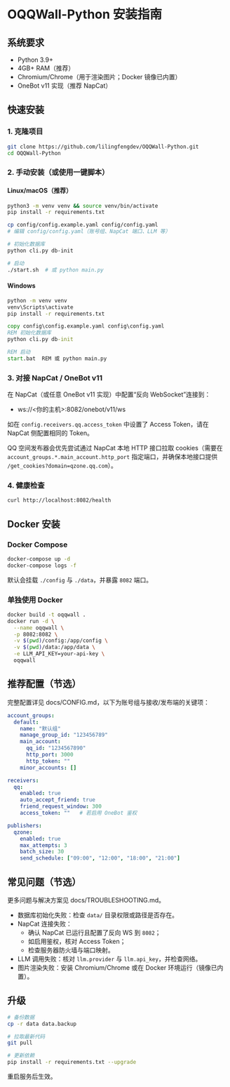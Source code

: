 # OQQWall-Python 安装指南

## 系统要求

- Python 3.9+
- 4GB+ RAM（推荐）
- Chromium/Chrome（用于渲染图片；Docker 镜像已内置）
- OneBot v11 实现（推荐 NapCat）

## 快速安装

### 1. 克隆项目

```bash
git clone https://github.com/lilingfengdev/OQQWall-Python.git
cd OQQWall-Python
```

### 2. 手动安装（或使用一键脚本）

#### Linux/macOS（推荐）
```bash
python3 -m venv venv && source venv/bin/activate
pip install -r requirements.txt

cp config/config.example.yaml config/config.yaml
# 编辑 config/config.yaml（账号组、NapCat 端口、LLM 等）

# 初始化数据库
python cli.py db-init

# 启动
./start.sh  # 或 python main.py
```

#### Windows
```bat
python -m venv venv
venv\Scripts\activate
pip install -r requirements.txt

copy config\config.example.yaml config\config.yaml
REM 初始化数据库
python cli.py db-init

REM 启动
start.bat  REM 或 python main.py
```

### 3. 对接 NapCat / OneBot v11

在 NapCat（或任意 OneBot v11 实现）中配置“反向 WebSocket”连接到：

- ws://<你的主机>:8082/onebot/v11/ws

如在 `config.receivers.qq.access_token` 中设置了 Access Token，请在 NapCat 侧配置相同的 Token。

QQ 空间发布器会优先尝试通过 NapCat 本地 HTTP 接口拉取 cookies（需要在 `account_groups.*.main_account.http_port` 指定端口，并确保本地接口提供 `/get_cookies?domain=qzone.qq.com`）。

### 4. 健康检查

```bash
curl http://localhost:8082/health
```

## Docker 安装

### Docker Compose

```bash
docker-compose up -d
docker-compose logs -f
```

默认会挂载 `./config` 与 `./data`，并暴露 `8082` 端口。

### 单独使用 Docker

```bash
docker build -t oqqwall .
docker run -d \
  --name oqqwall \
  -p 8082:8082 \
  -v $(pwd)/config:/app/config \
  -v $(pwd)/data:/app/data \
  -e LLM_API_KEY=your-api-key \
  oqqwall
```

## 推荐配置（节选）

完整配置详见 docs/CONFIG.md，以下为账号组与接收/发布端的关键项：

```yaml
account_groups:
  default:
    name: "默认组"
    manage_group_id: "123456789"
    main_account:
      qq_id: "1234567890"
      http_port: 3000
      http_token: ""
    minor_accounts: []

receivers:
  qq:
    enabled: true
    auto_accept_friend: true
    friend_request_window: 300
    access_token: ""   # 若启用 OneBot 鉴权

publishers:
  qzone:
    enabled: true
    max_attempts: 3
    batch_size: 30
    send_schedule: ["09:00", "12:00", "18:00", "21:00"]
```

## 常见问题（节选）

更多问题与解决方案见 docs/TROUBLESHOOTING.md。

- 数据库初始化失败：检查 `data/` 目录权限或路径是否存在。
- NapCat 连接失败：
  - 确认 NapCat 已运行且配置了反向 WS 到 `8082`；
  - 如启用鉴权，核对 Access Token；
  - 检查服务器防火墙与端口映射。
- LLM 调用失败：核对 `llm.provider` 与 `llm.api_key`，并检查网络。
- 图片渲染失败：安装 Chromium/Chrome 或在 Docker 环境运行（镜像已内置）。

## 升级

```bash
# 备份数据
cp -r data data.backup

# 拉取最新代码
git pull

# 更新依赖
pip install -r requirements.txt --upgrade
```

重启服务后生效。
